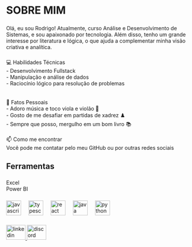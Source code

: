 <h1 align="left">SOBRE MIM</h1>

###

<p align="left">Olá, eu sou Rodrigo! Atualmente, curso Análise e Desenvolvimento de Sistemas, e sou apaixonado por tecnologia. Além disso, tenho um grande interesse por literatura e lógica, o que ajuda a complementar minha visão criativa e analítica.</p>

###

<p align="left">💻 Habilidades Técnicas<br>- Desenvolvimento Fullstack<br>- Manipulação e análise de dados<br>- Raciocínio lógico para resolução de problemas<br><br><br>🎵 Fatos Pessoais<br>- Adoro música e toco viola e violão 🎸<br>- Gosto de me desafiar em partidas de xadrez ♟️<br>- Sempre que posso, mergulho em um bom livro 📚<br><br>📫 Como me encontrar<br>Você pode me contatar pelo meu GitHub ou por outras redes sociais</p>

###

<h2 align="left">Ferramentas</h2>

###

<p align="left">Excel<br>Power BI</p>

###

<div align="left">
  <img src="https://cdn.jsdelivr.net/gh/devicons/devicon/icons/javascript/javascript-original.svg" height="40" alt="javascript logo"  />
  <img width="12" />
  <img src="https://cdn.jsdelivr.net/gh/devicons/devicon/icons/typescript/typescript-original.svg" height="40" alt="typescript logo"  />
  <img width="12" />
  <img src="https://cdn.jsdelivr.net/gh/devicons/devicon/icons/react/react-original.svg" height="40" alt="react logo"  />
  <img width="12" />
  <img src="https://cdn.jsdelivr.net/gh/devicons/devicon/icons/java/java-original.svg" height="40" alt="java logo"  />
  <img width="12" />
  <img src="https://cdn.jsdelivr.net/gh/devicons/devicon/icons/python/python-original.svg" height="40" alt="python logo"  />
</div>

###

<div align="left">
  <a href="https://www.linkedin.com/in/perfill-rodrigo-larangeira/" target="_blank">
    <img src="https://raw.githubusercontent.com/maurodesouza/profile-readme-generator/master/src/assets/icons/social/linkedin/default.svg" width="52" height="40" alt="linkedin logo"  />
  </a>
  <a href="https://discord.com/channels/@me" target="_blank">
    <img src="https://raw.githubusercontent.com/maurodesouza/profile-readme-generator/master/src/assets/icons/social/discord/default.svg" width="52" height="40" alt="discord logo"  />
  </a>
</div>

###
